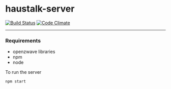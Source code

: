 # haustalk-server
[![Build Status](https://travis-ci.org/haustalk/haustalk-server.svg?branch=master)](https://travis-ci.org/haustalk/haustalk-server)
[![Code Climate](https://codeclimate.com/github/haustalk/haustalk-server/badges/gpa.svg)](https://codeclimate.com/github/haustalk/haustalk-server)
<br>

---
### Requirements
- openzwave libraries
- npm
- node

To run the server
```bash
npm start
```